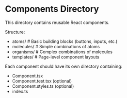 # Components Directory

This directory contains reusable React components.

Structure:
- atoms/      # Basic building blocks (buttons, inputs, etc.)
- molecules/  # Simple combinations of atoms
- organisms/  # Complex combinations of molecules
- templates/  # Page-level component layouts

Each component should have its own directory containing:
- Component.tsx
- Component.test.tsx (optional)
- Component.styles.ts (optional)
- index.ts
